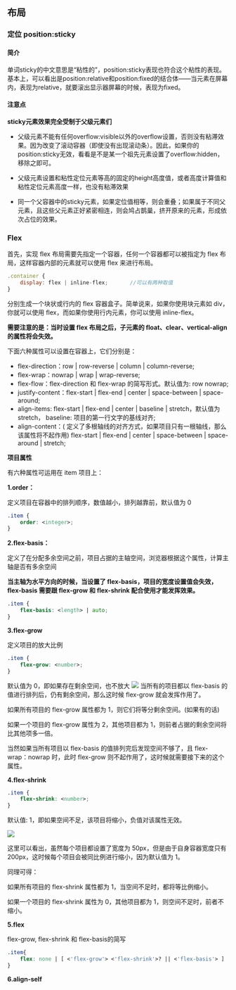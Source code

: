## 布局
### 定位 position:sticky
#### 简介

单词sticky的中文意思是“粘性的”，position:sticky表现也符合这个粘性的表现。基本上，可以看出是position:relative和position:fixed的结合体——当元素在屏幕内，表现为relative，就要滚出显示器屏幕的时候，表现为fixed。

#### 注意点
**sticky元素效果完全受制于父级元素们**

* 父级元素不能有任何overflow:visible以外的overflow设置，否则没有粘滞效果。因为改变了滚动容器（即使没有出现滚动条）。因此，如果你的position:sticky无效，看看是不是某一个祖先元素设置了overflow:hidden，移除之即可。

* 父级元素设置和粘性定位元素等高的固定的height高度值，或者高度计算值和粘性定位元素高度一样，也没有粘滞效果

* 同一个父容器中的sticky元素，如果定位值相等，则会重叠；如果属于不同父元素，且这些父元素正好紧密相连，则会鸠占鹊巢，挤开原来的元素，形成依次占位的效果。

### Flex
首先，实现 flex 布局需要先指定一个容器，任何一个容器都可以被指定为 flex 布局，这样容器内部的元素就可以使用 flex 来进行布局。
```javascript
.container {
    display: flex | inline-flex;       //可以有两种取值
}
```
分别生成一个块状或行内的 flex 容器盒子。简单说来，如果你使用块元素如 div，你就可以使用 flex，而如果你使用行内元素，你可以使用 inline-flex。

**需要注意的是：当时设置 flex 布局之后，子元素的 float、clear、vertical-align 的属性将会失效。**

下面六种属性可以设置在容器上，它们分别是：
* flex-direction：row | row-reverse | column | column-reverse;
* flex-wrap：nowrap | wrap | wrap-reverse;
* flex-flow：flex-direction 和 flex-wrap 的简写形式。默认值为: row nowrap;
* justify-content：flex-start | flex-end | center | space-between | space-around;
* align-items: flex-start | flex-end | center | baseline | stretch，默认值为 stretch，
baseline: 项目的第一行文字的基线对齐;
* align-content：( 定义了多根轴线的对齐方式，如果项目只有一根轴线，那么该属性将不起作用)
flex-start | flex-end | center | space-between | space-around | stretch;

**项目属性**

有六种属性可运用在 item 项目上：

**1.order：**

定义项目在容器中的排列顺序，数值越小，排列越靠前，默认值为 0
```css
.item {
    order: <integer>;
}
```

**2.flex-basis：**

定义了在分配多余空间之前，项目占据的主轴空间，浏览器根据这个属性，计算主轴是否有多余空间

**当主轴为水平方向的时候，当设置了 flex-basis，项目的宽度设置值会失效，flex-basis 需要跟 flex-grow 和 flex-shrink 配合使用才能发挥效果。**

```css
.item {
    flex-basis: <length> | auto;
}
```

**3.flex-grow**

定义项目的放大比例
```css
.item {
    flex-grow: <number>;
}
```
默认值为 0，即如果存在剩余空间，也不放大
![](https://pic4.zhimg.com/80/v2-5f7898c1f51fa7274a2c0b4a9dfd88c3_720w.jpg)
当所有的项目都以 flex-basis 的值进行排列后，仍有剩余空间，那么这时候 flex-grow 就会发挥作用了。

如果所有项目的 flex-grow 属性都为 1，则它们将等分剩余空间。(如果有的话)

如果一个项目的 flex-grow 属性为 2，其他项目都为 1，则前者占据的剩余空间将比其他项多一倍。

当然如果当所有项目以 flex-basis 的值排列完后发现空间不够了，且 flex-wrap：nowrap 时，此时 flex-grow 则不起作用了，这时候就需要接下来的这个属性。

**4.flex-shrink**
```css
.item {
    flex-shrink: <number>;
}
```
默认值: 1，即如果空间不足，该项目将缩小，负值对该属性无效。

![](https://pic4.zhimg.com/80/v2-383e97971a7fc8c4f84e6a85406dbcaf_720w.jpg)

这里可以看出，虽然每个项目都设置了宽度为 50px，但是由于自身容器宽度只有 200px，这时候每个项目会被同比例进行缩小，因为默认值为 1。

同理可得：

如果所有项目的 flex-shrink 属性都为 1，当空间不足时，都将等比例缩小。

如果一个项目的 flex-shrink 属性为 0，其他项目都为 1，则空间不足时，前者不缩小。

**5.flex**

flex-grow, flex-shrink 和 flex-basis的简写

```css
.item{
    flex: none | [ <'flex-grow'> <'flex-shrink'>? || <'flex-basis'> ]
} 
```

**6.align-self**

